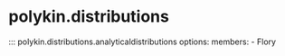 # polykin.distributions

::: polykin.distributions.analyticaldistributions
    options:
        members:
            - Flory
